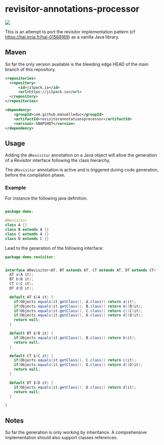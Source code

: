 # revisitor-annotations-processor

![](https://jitpack.io/v/manuelleduc/revisitorannotationsprocessor.svg)

This is an attempt to port the revisitor implementation pattern (cf https://hal.inria.fr/hal-01568169) as a vanilla Java library.

## Maven

So far the only version available is the bleeding edge HEAD of the main branch of this repository.

```xml
<repositories>
  <repository>
      <id>jitpack.io</id>
      <url>https://jitpack.io</url>
  </repository>
</repositories>
```

```xml
<dependency>
    <groupId>com.github.manuelleduc</groupId>
    <artifactId>revisitorannotationsprocessor</artifactId>
    <version>-SNAPSHOT</version>
</dependency>

```

## Usage

Adding the `@Revisitor` annotation on a Java object will allow the generation of a *Revisitor* interface following the class hierarchy.

The `@Revisitor` annotation is active and is triggered during code generation, before the compilation phase.


### Example

For instance the following java definition.
```java

package demo;

@Revisitor
class A {}
class B extends A {}
class C extends A {}
class D extends C {}
```

Lead to the generation of the following interface:

```java
package demo.revisitor;


interface ARevisitor<AT, BT extends AT, CT extends AT, DT extends CT> {
  AT a(A it);
  BT b(B it);
  CT c(C it);
  DT d(D it);

  default AT $(A it) {
    if(Objects.equals(it.getClass(), A.class)) return a(it);
    if(Objects.equals(it.getClass(), B.class)) return b((B)it);
    if(Objects.equals(it.getClass(), C.class)) return c((C)it);
    if(Objects.equals(it.getClass(), D.class)) return d((D)it);
    return null;
  }

  default BT $(B it) {
    if(Objects.equals(it.getClass(), B.class)) return b(it);
    return null;
  }

  default CT $(C it) {
    if(Objects.equals(it.getClass(), C.class)) return c(it);
    if(Objects.equals(it.getClass(), D.class)) return d((D)it);
    return null;
  }

  default DT $(D it) {
    if(Objects.equals(it.getClass(), D.class)) return d(it);
    return null;
  }

}
```


## Notes

So far the generation is only working by inheritance.
A comprehensive implementation should also support classes references.

